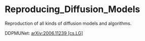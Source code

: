 # Reproducing_Diffusion_Models
Reproduction of all kinds of diffusion models and algorithms.

DDPMUNet: [arXiv:2006.11239 [cs.LG]](https://arxiv.org/pdf/2006.11239)
